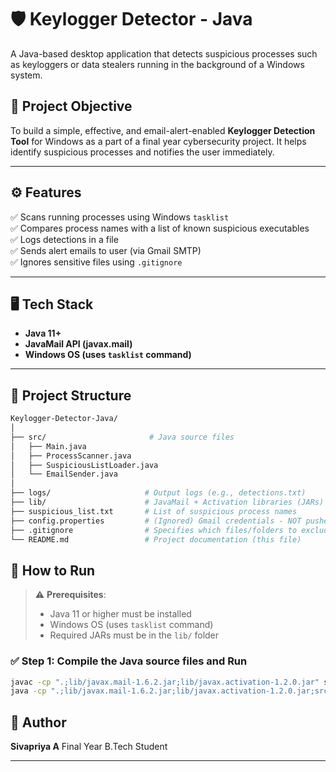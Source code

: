 # 🛡️ Keylogger Detector - Java

A Java-based desktop application that detects suspicious processes such as keyloggers or data stealers running in the background of a Windows system.

## 🎯 Project Objective

To build a simple, effective, and email-alert-enabled **Keylogger Detection Tool** for Windows as a part of a final year cybersecurity project. It helps identify suspicious processes and notifies the user immediately.

---

## ⚙️ Features

✅ Scans running processes using Windows `tasklist`  
✅ Compares process names with a list of known suspicious executables  
✅ Logs detections in a file  
✅ Sends alert emails to user (via Gmail SMTP)  
✅ Ignores sensitive files using `.gitignore`  

---

## 🖥️ Tech Stack

- **Java 11+**
- **JavaMail API (javax.mail)**
- **Windows OS (uses `tasklist` command)**

---

## 📁 Project Structure

```bash
Keylogger-Detector-Java/
│
├── src/                       # Java source files
│   ├── Main.java
│   ├── ProcessScanner.java
│   ├── SuspiciousListLoader.java
│   └── EmailSender.java
│
├── logs/                     # Output logs (e.g., detections.txt)
├── lib/                      # JavaMail + Activation libraries (JARs)
├── suspicious_list.txt       # List of suspicious process names
├── config.properties         # (Ignored) Gmail credentials - NOT pushed to GitHub
├── .gitignore                # Specifies which files/folders to exclude
└── README.md                 # Project documentation (this file)
```
## 🚀 How to Run

> ⚠️ **Prerequisites**:  
> - Java 11 or higher must be installed  
> - Windows OS (uses `tasklist` command)  
> - Required JARs must be in the `lib/` folder  

### ✅ Step 1: Compile the Java source files and Run

```bash
javac -cp ".;lib/javax.mail-1.6.2.jar;lib/javax.activation-1.2.0.jar" src/*.java
java -cp ".;lib/javax.mail-1.6.2.jar;lib/javax.activation-1.2.0.jar;src" Main
```

## 👤 Author
**Sivapriya A**
Final Year B.Tech  Student


---
